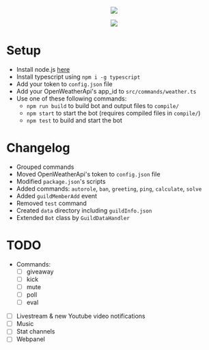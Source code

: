 <p align="center">
    <img src="https://imgur.com/epINEbt">
</p>
<p align="center">
    <img src="https://img.shields.io/badge/version-1.1-blue.svg">
</p>

# Setup
- Install node.js [here](https://nodejs.org/)
- Install typescript using `npm i -g typescript`
- Add your token to `config.json` file
- Add your OpenWeatherApi's app_id to `src/commands/weather.ts`
- Use one of these following commands:
    - `npm run build` to build bot and output files to `compile/`
    - `npm start` to start the bot (requires compiled files in `compile/`)
    - `npm test` to build and start the bot

# Changelog
- Grouped commands
- Moved OpenWeatherApi's token to `config.json` file
- Modified `package.json`'s scripts
- Added commands: `autorole`, `ban`, `greeting`, `ping`, `calculate`, `solve`
- Added `guildMemberAdd` event
- Removed `test` command
- Created `data` directory including `guildInfo.json`
- Extended `Bot` class by `GuildDataHandler`

# TODO
- Commands:
    - [ ] giveaway
    - [ ] kick
    - [ ] mute
    - [ ] poll
    - [ ] eval
- [ ] Livestream & new Youtube video notifications
- [ ] Music
- [ ] Stat channels
- [ ] Webpanel